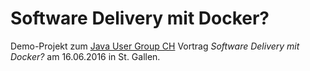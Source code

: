 # Software Delivery mit Docker?

Demo-Projekt zum [Java User Group CH](http://www.jug.ch/) Vortrag _Software Delivery mit Docker?_ am 16.06.2016 in St. Gallen. 